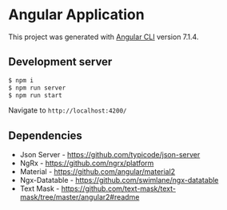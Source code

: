 # Angular Application

This project was generated with [Angular CLI](https://github.com/angular/angular-cli) version 7.1.4.

## Development server

```sh
$ npm i
$ npm run server
$ npm run start
```

Navigate to `http://localhost:4200/`

## Dependencies
- Json Server - https://github.com/typicode/json-server
- NgRx - https://github.com/ngrx/platform
- Material - https://github.com/angular/material2
- Ngx-Datatable - https://github.com/swimlane/ngx-datatable
- Text Mask - https://github.com/text-mask/text-mask/tree/master/angular2#readme

